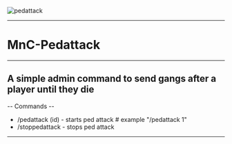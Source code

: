 ![pedattack](https://github.com/user-attachments/assets/99393c2d-0c23-4c4d-88a9-13414b6d8b78)


------------------------------------------------------------------
# MnC-Pedattack
------------------------------------------------------------------
A simple admin command to send gangs after a player until they die
------------------------------------------------------------------
-- Commands --
- /pedattack (id)   - starts ped attack # example "/pedattack 1"
- /stoppedattack    - stops ped attack
------------------------------------------------------------------

